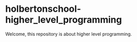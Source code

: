 # holbertonschool-higher_level_programming

Welcome, this repository is about higher level programming.
